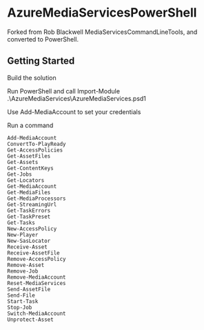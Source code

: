 AzureMediaServicesPowerShell
=============================

Forked from Rob Blackwell MediaServicesCommandLineTools, and converted to PowerShell.

Getting Started
---------------

Build the solution

Run PowerShell and call Import-Module .\AzureMediaServices\AzureMediaServices.psd1

Use Add-MediaAccount to set your credentials

Run a command

	Add-MediaAccount
	ConvertTo-PlayReady
	Get-AccessPolicies
	Get-AssetFiles
	Get-Assets
	Get-ContentKeys
	Get-Jobs
	Get-Locators
	Get-MediaAccount
	Get-MediaFiles
	Get-MediaProcessors
	Get-StreamingUrl
	Get-TaskErrors
	Get-TaskPreset
	Get-Tasks
	New-AccessPolicy
	New-Player
	New-SasLocator
	Receive-Asset
	Receive-AssetFile
	Remove-AccessPolicy
	Remove-Asset
	Remove-Job
	Remove-MediaAccount
	Reset-MediaServices
	Send-AssetFile
	Send-File
	Start-Task
	Stop-Job
	Switch-MediaAccount
	Unprotect-Asset

